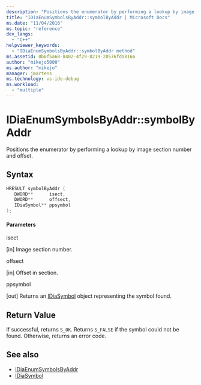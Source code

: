 ```yaml
---
description: "Positions the enumerator by performing a lookup by image section number and offset."
title: "IDiaEnumSymbolsByAddr::symbolByAddr | Microsoft Docs"
ms.date: "11/04/2016"
ms.topic: "reference"
dev_langs:
  - "C++"
helpviewer_keywords:
  - "IDiaEnumSymbolsByAddr::symbolByAddr method"
ms.assetid: 0b6f5a68-8402-4f29-8219-20576fda8166
author: "mikejo5000"
ms.author: "mikejo"
manager: jmartens
ms.technology: vs-ide-debug
ms.workload:
  - "multiple"
---
```

# IDiaEnumSymbolsByAddr::symbolByAddr
Positions the enumerator by performing a lookup by image section number and offset.

## Syntax

```C++
HRESULT symbolByAddr ( 
   DWORD**      isect,
   DWORD**      offsect,
   IDiaSymbol** ppsymbol
);
```

#### Parameters
 isect

[in] Image section number.

 offsect

[in] Offset in section.

 ppsymbol

[out] Returns an [IDiaSymbol](../../debugger/debug-interface-access/idiasymbol.md) object representing the symbol found.

## Return Value
 If successful, returns `S_OK`. Returns `S_FALSE` if the symbol could not be found. Otherwise, returns an error code.

## See also
- [IDiaEnumSymbolsByAddr](../../debugger/debug-interface-access/idiaenumsymbolsbyaddr.md)
- [IDiaSymbol](../../debugger/debug-interface-access/idiasymbol.md)
